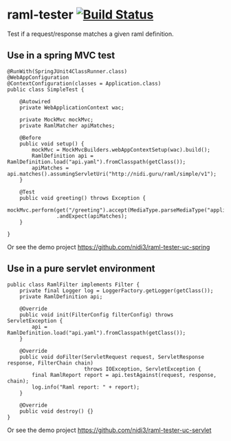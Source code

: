 raml-tester [![Build Status](https://travis-ci.org/nidi3/raml-tester.svg?branch=master)](https://travis-ci.org/nidi3/raml-tester)
===========

Test if a request/response matches a given raml definition.

Use in a spring MVC test
------------------------
```
@RunWith(SpringJUnit4ClassRunner.class)
@WebAppConfiguration
@ContextConfiguration(classes = Application.class)
public class SimpleTest {

    @Autowired
    private WebApplicationContext wac;

    private MockMvc mockMvc;
    private RamlMatcher apiMatches;

    @Before
    public void setup() {
        mockMvc = MockMvcBuilders.webAppContextSetup(wac).build();
        RamlDefinition api = RamlDefinition.load("api.yaml").fromClasspath(getClass());
        apiMatches = api.matches().assumingServletUri("http://nidi.guru/raml/simple/v1");
    }

    @Test
    public void greeting() throws Exception {
        mockMvc.perform(get("/greeting").accept(MediaType.parseMediaType("application/json")))
                .andExpect(apiMatches);
    }

}
```
Or see the demo project https://github.com/nidi3/raml-tester-uc-spring


Use in a pure servlet environment
---------------------------------
```
public class RamlFilter implements Filter {
    private final Logger log = LoggerFactory.getLogger(getClass());
    private RamlDefinition api;

    @Override
    public void init(FilterConfig filterConfig) throws ServletException {
        api = RamlDefinition.load("api.yaml").fromClasspath(getClass());
    }

    @Override
    public void doFilter(ServletRequest request, ServletResponse response, FilterChain chain)
                         throws IOException, ServletException {
        final RamlReport report = api.testAgainst(request, response, chain);
        log.info("Raml report: " + report);
    }

    @Override
    public void destroy() {}
}

```
Or see the demo project https://github.com/nidi3/raml-tester-uc-servlet